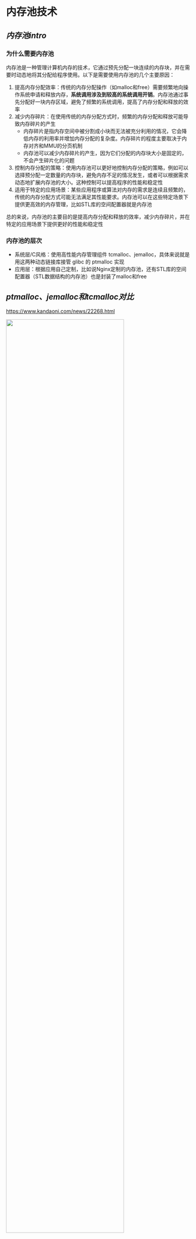 # 内存池技术

## *内存池intro*

### 为什么需要内存池

内存池是一种管理计算机内存的技术，它通过预先分配一块连续的内存块，并在需要时动态地将其分配给程序使用。以下是需要使用内存池的几个主要原因：

1. 提高内存分配效率：传统的内存分配操作（如malloc和free）需要频繁地向操作系统申请和释放内存，**系统调用涉及到较高的系统调用开销**。内存池通过事先分配好一块内存区域，避免了频繁的系统调用，提高了内存分配和释放的效率
2. 减少内存碎片：在使用传统的内存分配方式时，频繁的内存分配和释放可能导致内存碎片的产生
   * 内存碎片是指内存空间中被分割成小块而无法被充分利用的情况，它会降低内存的利用率并增加内存分配的复杂度。内存碎片的程度主要取决于内存对齐和MMU的分页机制
   * 内存池可以减少内存碎片的产生，因为它们分配的内存块大小是固定的，不会产生碎片化的问题
3. 控制内存分配的策略：使用内存池可以更好地控制内存分配的策略，例如可以选择预分配一定数量的内存块，避免内存不足的情况发生，或者可以根据需求动态地扩展内存池的大小。这种控制可以提高程序的性能和稳定性
4. 适用于特定的应用场景：某些应用程序或算法对内存的需求是连续且频繁的，传统的内存分配方式可能无法满足其性能要求。内存池可以在这些特定场景下提供更高效的内存管理，比如STL库的空间配置器就是内存池

总的来说，内存池的主要目的是提高内存分配和释放的效率，减少内存碎片，并在特定的应用场景下提供更好的性能和稳定性

### 内存池的层次

* 系统层/C风格：使用高性能内存管理组件 tcmalloc、jemalloc，具体来说就是用这两种动态链接库接管 glibc 的 ptmalloc 实现
* 应用层：根据应用自己定制，比如说Nginx定制的内存池，还有STL库的空间配置器（STL数据结构的内存池）也是封装了malloc和free

## *ptmalloc、jemalloc和tcmalloc对比*

<https://www.kandaoni.com/news/22268.html>

<img src="doc/img/内存池对比.png" width="80%">

### ptmalloc

ptmalloc, Per-Thread Memory Allocator 是glibc默认的内存管理系统，是解决通用场景下默认的glibc内存管理系统。起源于Doug Lea的malloc。由Wolfram Gloger改进得到可以支持多线程

它在应对当今的多核高并发等压力环境下存在如下问题

* 高并发时较小内存块使用导致系统调用频繁，降低了系统的执行效率
* 频繁使用时增加了系统内存的碎片，降低内存使用效率
* 缺乏垃圾回收机制：容易造成内存泄漏，导致内存枯竭
* 内存分配与释放的逻辑在程序中相隔较远时，降低程序的稳定性

### tcmalloc

ptmalloc的瓶颈在于锁竞争

tcmalloc实现了TLS级别的无锁

### jemalloc

 jemalloc 是由 Jason Evans 在 FreeBSD 项目中引入的新一代内存分配器。它是一个通用的 malloc 实现，侧重于减少内存碎片和提升高并发场景下内存的分配效率，其目标是能够替代 malloc。jemalloc 在 2005 年首次作为 FreeBSD libc 分配器使用，2010年，jemalloc 的功能延伸到如堆分析和监控/调优等。现代的 jemalloc 版本依然集成在 FreeBSD 中。jemalloc目前在firefox、facebook服务器各种组件中大量使用





为每个进程单独申请一个小的内存池，专门存放请求、解析的数据等。响应结束后统一删除。这个过程不需要很多的系统调用

协存池生存时间应该尽可能短，与请求或者连接具有相同的周期，减少小内存池的大量堆叠，减少碎片堆积和内存泄漏

## *Teaser：定长内存池*

### intro

定长对象的内存池，每次申请或者归还一个固定大小的内存对象T，定长内存池可以满足固定大小的内存申请释放需求，并且定长内存池在高并发内存池中可以被复用

定长内存池的特点是

* 性能达到极致
* 不考虑内存碎片等问题

### 实现

<img src="doc/img/定长内存池.drawio.png">

用自由链表 `void *_freeList` 来管理切好的小块内存，内存块头上存下一个内存块的地址，因此一个内存块至少要存4字节（32位）或8字节（64位）

```c++
// 获取内存对象中存储的头4 or 8字节值，即链接的下一个对象的地址
inline void*& NextObj(void* obj) { 
    return *((void**)obj);
}
```

`void **` 在32位下是4 Byte，64位下是8 Byte。先将 `void *` 强转为 `void **` 对它再解引用一次的时候就可以得到 `void *` 的内容，这和对 `void *` 解引用得到 `void` 的效果是一样的。如果不这么做，就要通过32位用 `int *` 解引用和 64位用 `long *` 解引用来分别了，这很不灵活

可以用这种方式来判断当前系统是32位还是64位，然后强转

```cpp
if (sizeof(int *) == 32) //32位
    *((int *)obj) = nullptr; 
else //64位
    *((long long*)obj) = nullptr; 
```

若剩余的空间不够分配一块内存了该怎么办？引入 `_remainByte` 管理

## *内存分配系统调用*

### brk

### 分配对齐的内存

`memalign()` 和 `posix_memalign()` 的目的在于分配内存时，起始地址要与 2 的整数次幂边界对齐

```c
#include <malloc.h>
void *memalign(size_t alignment, size_t size);
			// Returns pointer to allocated memory on success, or NULL on crror
#include <stdlib.h>
int posix_memalign(void **memptr, size_t alignment, size_t size);
			// Returns O on success, or a positive error number on error
```

SUSv3 并未纳入 memalign，而是规范了一个名为 posix_memalign 的类似函数

函数 posix_memalign 与 memalign 存在以下两方面的不同

* 已分配的内存地址通过参数 memptr 返回
* 内存与 alignment 参数的整数倍对齐，alignment 必须同时是 `sizeof(void*)`（在大多数硬件架构上是 4 或 8 个字节）与 2 的整数次幂的公倍数

posix_memalign 在使用直接IO的时候有用到，因为直接IO要求分配的内存的起始地址必须要是块大小的整数倍

### alloca

# ptmalloc

https://blog.csdn.net/initphp/category_10542242.html

以下分析基于 glibc-2.31 中集成的 ptmalloc2，从https://ftp.gnu.org/gnu/glibc/这里下载

## *架构 & 核心数据结构*

### 架构

<img src="ptmalloc架构.drawio.png" width="70%">

* `malloc_state` (Arena header)：一个 thread arena 可以维护多个堆，这些堆共享同一个arena header。Arena header 描述的信息包括：bins、top chunk、last remainder chunk 等
* `heap_info` (Heap Header)：每个堆都有自己的堆 Header（注：也即头部元数据）。当这个堆的空间耗尽时，新的堆（而非连续内存区域）就会被 mmap 当前堆的 arena 里
* `malloc_chunk` (Chunk header)：根据用户请求，每个堆被分为若干 chunk。每个 chunk 都有自己的 chunk header。内存管理使用malloc_chunk，把heap当作link list从一个内存块游走到下一个块

### malloc_state

malloc_state是一个进程中全局的数据结构，每一个分配区都有一个（包括主分配区和非主分配区），用来组织、管理所有顶层的分配区

```c
struct malloc_state
{
  __libc_lock_define (, mutex);
  int flags;
  int have_fastchunks;
  mfastbinptr fastbinsY[NFASTBINS];
  mchunkptr top;
  mchunkptr last_remainder;
  mchunkptr bins[NBINS * 2 - 2];
  unsigned int binmap[BINMAPSIZE];
  struct malloc_state *next;
  struct malloc_state *next_free;
  INTERNAL_SIZE_T attached_threads;
  INTERNAL_SIZE_T system_mem;
  INTERNAL_SIZE_T max_system_mem;
};
```

* mutex：线程锁，当多线程进行内存分配竞争的时候，需要首先拿到该锁才能进行分配区上的操作
* flags 位图：记录了分配区的一些标志的位图，比如 bit0 记录了分配区是否有 fast bin chunk ，bit1 标识分配区是否能返回连续的虚拟地址空间
* have_fastchunks：用于标记是否有fast bins
* fastbinsY：fast bins是bins的高速缓冲区，大约有10个定长队列。当用户释放一块不大于max_fast（默认值64）的chunk（一般小内存）的时候，会默认会被放到fast bins上
* top：指向分配区的 top chunk。top chunk相当于分配区的顶部空闲内存，当bins上都不能满足内存分配要求的时候，就会来top chunk上分配
* last_remainder：最新的 chunk 分割之后剩下的那部分
* bins 指针数组：用于存储 unstored bin，small bins 和 large bins 的 chunk 链表
* binmap：ptmalloc 用一个 bit 来标识某一个 bin 中是否包含空闲 chunk 
* next：分配区全局链表，主分配区放头部，新加入的分配区放main_arean.next 位置。
* next_free：空闲的分配区
* attached_threads：空闲链表的状态记录，0为空闲，n为正在使用中、关联的线程个数（一个分配区可以给多个线程使用）

### 初始化

ptmalloc的源码在 glibc/malloc 文件夹下，而malloc函数的入口在malloc/malloc.c文件中

```c
strong_alias (__libc_malloc, __malloc) strong_alias (__libc_malloc, malloc)
```

没有直接的malloc函数，glibc通过 `__attribute__((alias))`，将 `__libc_malloc` 函数强绑定到malloc上

<img src="ptmalloc初始化的调用顺序.drawio.png" width="40%">

## *chunk*

ptmalloc通过chunk 数据结构作为最小的内存单元，来进行内存管理

### malloc_chunk

```c
struct malloc_chunk {
  INTERNAL_SIZE_T      mchunk_prev_size;  /* Size of previous chunk (if free).  */
  INTERNAL_SIZE_T      mchunk_size;       /* Size in bytes, including overhead. */

  struct malloc_chunk* fd;         /* double links -- used only if free. */
  struct malloc_chunk* bk;

  /* Only used for large blocks: pointer to next larger size.  */
  struct malloc_chunk* fd_nextsize; /* double links -- used only if free. */
  struct malloc_chunk* bk_nextsize;
};
```

* mchunk_prev_size：该字段记录物理相邻的前一个chunk的大小（低地址chunk）
  * 若前一个chunk处于空闲，则该字段记录前一个chunk大小
  * 如果前一个chunk已经被使用（allocated），则该字段空间可以被前一个chunk的用户数据空间复用
* mchunk_size：该字段是chunk的大小。该字段的低三个比特位对 chunk 的大小没有影响，所以被复用e为标志位
* fd和bk：当chunk空闲的时候，会放置到bins上双向链表管理。fd 指向下一个（非物理相邻）空闲的 chunk。bk 指向上一个（非物理相邻）空闲的 chunk。由于只有chunk空闲的时候，才会放置到bins上进行空闲管理，所以fd和bk占用的是用户数据区域user data
* fd_nextsize和bk_nextsize：用于管理large块的时候的空闲chunk双向链表的管理。一般空闲的 large chunk 在 fd 的遍历顺序中，按照由大到小的顺序排列。这样做可以避免在寻找合适 chunk 时挨个遍历，也是复用用户数据区域。large chunk的空间肯定装的下

### 使用中的状态

```
    chunk-> +-+-+-+-+-+-+-+-+-+-+-+-+-+-+-+-+-+-+-+-+-+-+-+-+-+-+-+-+-+-+-+-+
	    |             Size of previous chunk, if unallocated (P clear)  |
	    +-+-+-+-+-+-+-+-+-+-+-+-+-+-+-+-+-+-+-+-+-+-+-+-+-+-+-+-+-+-+-+-+
	    |             Size of chunk, in bytes                     |A|M|P|
      mem-> +-+-+-+-+-+-+-+-+-+-+-+-+-+-+-+-+-+-+-+-+-+-+-+-+-+-+-+-+-+-+-+-+
	    |             User data starts here...                          .
	    .                                                               .
	    .             (malloc_usable_size() bytes)                      .
	    .                                                               |
nextchunk-> +-+-+-+-+-+-+-+-+-+-+-+-+-+-+-+-+-+-+-+-+-+-+-+-+-+-+-+-+-+-+-+-+
	    |             (size of chunk, but used for application data)    |
	    +-+-+-+-+-+-+-+-+-+-+-+-+-+-+-+-+-+-+-+-+-+-+-+-+-+-+-+-+-+-+-+-+
	    |             Size of next chunk, in bytes                |A|0|1|
	    +-+-+-+-+-+-+-+-+-+-+-+-+-+-+-+-+-+-+-+-+-+-+-+-+-+-+-+-+-+-+-+-+
```

* 复用相邻下一个nextchunk（高地址chunk）的mchunk_prev_size字段的数据空间。所以该chunk的内存空间为当前内存 + mchunk_prev_size字段空间
* 由于chunk被使用中，所以不需要通过双向链表方式挂载到空闲bins上管理，fd和bk以及fd_nextsize和bk_nextsize不需要被使用

<img src="已分配的chunk的内存结构.drawio.png">

### 空闲时的状态

```
    chunk-> +-+-+-+-+-+-+-+-+-+-+-+-+-+-+-+-+-+-+-+-+-+-+-+-+-+-+-+-+-+-+-+-+
	    |             Size of previous chunk, if unallocated (P clear)  |
	    +-+-+-+-+-+-+-+-+-+-+-+-+-+-+-+-+-+-+-+-+-+-+-+-+-+-+-+-+-+-+-+-+
    `head:' |             Size of chunk, in bytes                     |A|0|P|
      mem-> +-+-+-+-+-+-+-+-+-+-+-+-+-+-+-+-+-+-+-+-+-+-+-+-+-+-+-+-+-+-+-+-+
	    |             Forward pointer to next chunk in list             |
	    +-+-+-+-+-+-+-+-+-+-+-+-+-+-+-+-+-+-+-+-+-+-+-+-+-+-+-+-+-+-+-+-+
	    |             Back pointer to previous chunk in list            |
	    +-+-+-+-+-+-+-+-+-+-+-+-+-+-+-+-+-+-+-+-+-+-+-+-+-+-+-+-+-+-+-+-+
	    |             Unused space (may be 0 bytes long)                .
	    .                                                               .
	    .                                                               |
nextchunk-> +-+-+-+-+-+-+-+-+-+-+-+-+-+-+-+-+-+-+-+-+-+-+-+-+-+-+-+-+-+-+-+-+
    `foot:' |             Size of chunk, in bytes                           |
	    +-+-+-+-+-+-+-+-+-+-+-+-+-+-+-+-+-+-+-+-+-+-+-+-+-+-+-+-+-+-+-+-+
	    |             Size of next chunk, in bytes                |A|0|0|
	    +-+-+-+-+-+-+-+-+-+-+-+-+-+-+-+-+-+-+-+-+-+-+-+-+-+-+-+-+-+-+-+-+
```

* fd/bk以及fd_nextsize/bk_nextsize的指针地址，可以直接侵占用户数据区域（userdata）的空间，因为这些用户数据已经无效了
* 下一个nextchunk的mchunk_prev_size值，记录了当前chunk的大小

<img src="未使用的chunk的内存结构.drawio.png">

## *哈希桶free chunks管理*

对于空闲的chunk，ptmalloc使用哈希桶来管理 free list，每一个内存分配区中维护着 bins 的列表数据结构，用于保存free chunks

根据空闲chunk的大小和其处于的状态将其放在四个不同的bin中，这四个管理空闲chunk的容器为fast bins、unsorted bin、small bins和large bins

### 不同bin的作用

<img src="bins结构.drawio.png" width="80%">

1. fast bins是bins的高速缓存，大约有10个定长队列。当一些大小小于 max_fast（默认为64字节）的chunk被回收时，首先将其放入fast bins中，在分配小内存时，首先会查看fast bins中是否有合适的内存块，如果存在，则直接返回fast bins中的内存块，以加快分配速度

   fast bins可以看着是small bins的一小部分cache，主要是用于提高小内存的分配效率，虽然这可能会加剧内存碎片化，但也大大加速了内存释放的速度

2. unsorted bin只有一个，回收的chunk块必须先放到unsorted bin中，分配内存时会查看unsorted bin中是否有合适的chunk，如果找到满足条件的chunk，则直接返回给用户，否则将unsorted bin的所有chunk放入small bins或large bins中

   unsorted bin 可以重新使用最近 free 掉的 chunk，从而消除了寻找合适 bin 的时间开销，进而加速了内存分配及释放的效率

3. small bins用于存放固定大小的chunk，共64个bin，最小的chunk大小为16字节或32字节，每个bin的大小相差8字节或是16字节，当分配小内存块时，采用精确匹配的方式从small bins中查找合适的chunk

   small bins 相邻的 free chunk 将被合并，这减缓了内存碎片化，但是减慢了 free 的速度；

4. large bins用于存储大于等于512B或1024B的空闲chunk，这些chunk使用双向链表的形式按大小顺序排序，分配内存时按最近匹配方式从large bins中分配chunk

   large bin 中所有 chunk 大小不一定相同，各 chunk 大小递减保存。最大的 chunk 保存顶端，而最小的 chunk 保存在尾端；查找较慢，且释放时两个相邻的空闲 chunk 会被合并

其中fast bins保存在malloc_state结构的fastbinsY变量中，其他三者保存在malloc_state结构的bins变量中

关于哈希桶的步长，再强调一下

```
    Bins for sizes < 512 bytes contain chunks of all the same size, spaced
    8 bytes apart. Larger bins are approximately logarithmically spaced:
 
    64 bins of size       8
    32 bins of size      64
    16 bins of size     512
     8 bins of size    4096
     4 bins of size   32768
     2 bins of size  262144
     1 bin  of size what's left
```

<img src="bins哈希桶步长.png">

### 特殊的chunk

* top chunk
  * 一个 arena 中预留的最顶部的 chunk，位于已使用空间的上方。top chunk 不属于任何 bin 。当所有 bin 中都没有合适空闲内存时，就会使用 top chunk 来响应用户请求
  * 当 top chunk 的大小比用户请求的大小还要小的时候，top chunk 就通过 sbrk（main arena）或 mmap（ thread arena）系统调用扩容
* mmaped chunk：当分配的内存非常大（大于分配阀值，默认128K）的时候，需要被mmap映射，则会放到mmaped chunk上，当释放mmaped chunk上的内存的时候会直接交还给操作系统
* last remainder chunk
  * 是最后一次 small request 中因分割而得到的剩余部分，它有利于改进引用局部性，也即后续对 small chunk 的 malloc 请求可能最终被分配得彼此靠近
  * 当用户请求 small chunk 而无法从 small bin 和 unsorted bin 得到服务时，分配器就会通过扫描 binmaps 找到最小非空 bin。若这样的 bin 找到了，其中最合适的 chunk 就会分裂为两部分：返回给用户的 User chunk 以及添加到 unsorted bin 中的 Remainder chunk。这一 Remainder chunk 就将成为 last remainder chunk

## *heap管理*

`_int_new_arena` 中主要调用 `new_heap` 来创建和初始化新的非主分配区

## *分配区 arena*

### ptmalloc对Doug Lea版本的改进

在Doug Lea实现的内存分配器中只有**一个主分配区（main arena），每次分配内存都必须对主分配区加锁**，分配完成后释放锁，在SMP的多线程环境下，对主分配区的锁的争用很激烈，严重影响了malloc的分配效率

为了解决多线程竞争锁的问题，ptmalloc增加了非主分配区thread_arena（或者叫动态分配区 dynamic arena），主分配区与非主分配区 main_arena 用环形链表来进行管理。每一个分配区利用互斥锁（mutex）使线程对于该分配区的访问互斥

<img src="分配区组织.drawio.png" width="60%">

```c
static struct malloc_state main_arena =
{
  .mutex = _LIBC_LOCK_INITIALIZER,
  .next = &main_arena,
  .attached_threads = 1
};
```

* 主分配区和非主分配区形成一个环形链表进行管理
* 每个分配区利用互斥锁使线程对于该分配区的访问互斥
* 每个进程只有一个主分配区，允许多个非主分配区
* ptmalloc根据系统对分配区的争用动态增加分配区的大小，分配区的数量一旦增加，则不会减少
* 主分配区可以使用brk和mmap来分配，非主分配区只能用mmap来映射
* 申请小内存是会产生很多内存碎片，ptmalloc在整理时也要对分配区做加锁操作

### arena_get

### arena_get2

### 分配区的管理

* 当一个线程需要malloc分配内存：先查看该线程私有变量中是否已经存在一个分配区
  * 若存在，尝试加锁
    * 若加锁成功，使用该分配区分配内存
    * 若失败，遍历循环链表，获取一个未加锁的分配区
  * 若没找到未加锁分配区，开辟新的分配区，加入全局链表并加锁，然后分配内存
* 当一个线程需要free释放内存
  * 先获取待释放内存块所在的分配区的锁
  * 若有其他线程持有该锁，必须等待其他线程释放该分配区互斥锁

## *其他malloc函数*

### free

### realloc

# tcmalloc

https://blog.csdn.net/ETalien_/article/details/88832703

https://jiajunhuang.com/articles/2020_10_10-tcmalloc.md.html

## *整体设计框架*

### tcmalloc 介绍

tcmalloc（Thread-Caching Malloc）是Google开发的一种用于多线程应用程序的内存分配器，在许多Google项目中得到广泛应用。tcmalloc旨在提供高效的内存分配和释放，**以减少多线程应用程序中的锁竞争和内存碎片化**

tcmalloc的设计目标是在**多线程环境下**最大限度地减少内存分配和释放的开销。它采用了许多优化策略来提高性能和可伸缩性

其中一个关键特性是线程本地缓存（Thread-Caching），它为每个线程维护了一个本地内存缓存，用于快速分配和释放内存。通过避免对全局数据结构的频繁访问，减少了锁竞争的情况，从而提高了性能

另一个重要的特性是分离的内存池（Central Cache），它用于处理大于某个阈值的内存分配请求。这些请求在被满足之前不会返回到操作系统，而是在内存池中进行高效的重用。这有助于减少对操作系统的系统调用次数，提高了性能

此外，tcmalloc还使用了一些其他的优化技术，如高效的内存块分配策略、精细的大小分类等，以提高内存分配的效率和内存利用率。

总的来说，tcmalloc是一种针对多线程应用程序的高性能内存分配器，通过利用线程本地缓存、分离的内存池和其他优化策略，提供了快速的内存分配和释放，并减少了锁竞争和内存碎片化的问题

### 三层设计

<img src="doc/img/内存池结构.drawio.png" width="50%">

* Thread cache 解决锁竞争的问题：线程缓存是每个线程独有的，用于小于256KB的内存的分配，线程从这里申请内存不需要加锁，每个线程独享一个cache，这也就是这个并发线程池高效的地方

* Central cache 居中调度

  * central cache 是所有线程所共享的，thread cache按需从central cache中获取对象，central cache也会在合适的时机回收thread cache中的对象。central cache有负载均衡的作用，可以避免一个线程抢占过多内存

  * 因为central cache是共享的，所有存在竞争。但是通过哈希桶的设计，这里竞争不会很激烈。其次只有本身只有thread cache的

    没有内存对象时才会找central cache，所以更降低了竞争烈度

* Page cache 以页为单位管理大内存，用brk或mmap直接找OS的堆要内存

### 主要API结构大纲

<img src="doc/img/内存池结构API.drawio.png" width="80%">

## *Thread Cache*

### Thread Cache 的结构设计

<img src="doc/img/ThreadCache.drawio.png" width="60%">

```c++
class ThreadCache {
public:
  // 申请和释放空间
  void *Allocate(size_t size);
  void Deallocate(void *ptr, size_t size);
  // 从central cache获取对象
  void *FetchFromCentralCache(size_t index, size_t size);

private:
  FreeList _freeLists[NFREELISTS];
};
```

### 哈希桶映射与内存块对齐规则

Thread Cache是哈希桶结构，每个桶是一个按桶的位置映射大小的内存块对象的自由链表，相当于是**直接定址法**。但问题是要如何设计设计映射，或者说如何设计内存分配方式。最Naïve的想法是精确到每一个Byte都分配，但这样挂的自由链表将会非常多，即需要 `256 * 1024 = 262144` 个哈希桶来放自由链表

所以为了平衡效率，需要做出一些空间上的浪费（内碎片）。设计成以8 Byte为一个间隔作为哈希桶。若要1 Byte，给8 Byte；要2 Byte，也给8 Byte；要8 Byte，还给8 Byte。也就是说在这种情况下，内存全部对齐到8 Byte

为了存下64位指针，毋庸置疑最少值肯定是8字节。若按8字节递增对齐，那么到256KB的时候，总共需要 `256 * 1024 / 8 = 32768` 个哈希桶来放自由链表

这感觉还是太多了，在tcmalloc的实现中实际采用的是下面这种，整体控制在最多10%左右的内碎片浪费。按下面的对齐方法，一共是有208个哈希桶来放自由链表

```
// [1,128]                 8byte对齐         freelist[0,16)
// [128+1,1024]            16byte对齐        freelist[16,72)
// [1024+1,8*1024]         128byte对齐       freelist[72,128)
// [8*1024+1,64*1024]      1024byte对齐      freelist[128,184)
// [64*1024+1,256*1024]    8*1024byte对齐    freelist[184,208)
```

使用一个专门的类 `SizeClass` 来进行管理

### 管理自由链表

<img src="doc/img/FreeList头插.drawio.png">

```c++
//获取内存对象中存储的头4或头8字节，即连接的下一个对象的地址
//void**强转后解引用可以适用于32和64位
static void *&NextObj(void *obj) { return *(void **)obj; }

// 管理切分好的小对象的自由列表
class FreeList {
public:
  // 自由链表头插
  void Push(void *obj) {
    assert(obj);
    // 头插
    //*(void **)obj = _freeList;
    NextObj(obj) = _freeList;
    _freeList = obj;
  };

  //支持范围内push多个对象
  void PushRange(void *start, void *end) {
    NextObj(end) = _freeList;
    _freeList = start;
  }

  // 自由链表头删
  void *Pop() {
    //头删
    assert(_freeList);
    void *obj = _freeList;
    _freeList = NextObj(obj);
    return obj;
  };

  bool Empty() { return _freeList == nullptr; }

  size_t &MaxSize() { return _maxSize; }

private:
  void *_freeList = nullptr;
  size_t _maxSize = 1;
};
```

### TLS无锁访问

Thread-Local Storage 是一种线程级别的存储机制，它允许每个线程在共享的内存空间中拥有自己独立的变量副本。每个线程都可以访问自己的TLS变量副本，而不会干扰其他线程的副本

TLS的主要目的是提供一种线程隔离的机制，使得每个线程可以独立地使用一组变量，**而不需要使用全局变量或上锁**。这对于多线程应用程序非常有用，因为它可以避免并发访问共享变量所带来的竞争条件和同步开销

每一个Thread Cache都是TLS，可以不受影响的并发申请资源。我们把TLS的申请封装到ConcurrentAlloc.h中。和封装的malloc函数或者tcmalloc函数一样，申请内存的时候直接用 `static void *ConcurrentAlloc(size_t size);`

Thread Local Storage（线程局部存储）TLS - 一束灵光的文章 - 知乎 https://zhuanlan.zhihu.com/p/142418922

根据上文，TLS在Linux中有两种使用方式，API方式和语言级别的方式，在我们的实现中采用语言级别的实现，即用 `__thread` 来声明需要用TLS管理的资源

```c++
// 在tcmalloc中这个函数被命名为tcmalloc
static void *ConcurrentAlloc(size_t size) {
  // 通过TLS每个线程无锁的获取自己专属的ThreadCache对象
  if (pTLS_thread_cache == nullptr) {
    pTLS_thread_cache = new ThreadCache;
  }

  // 获取线程号
  cout << std::this_thread::get_id() << ": " << pTLS_thread_cache << endl;

  return pTLS_thread_cache->Allocate(size);
}

static void ConcurrentFree(void *ptr, size_t size) {
  assert(pTLS_thread_cache);
  pTLS_thread_cache->Deallocate(ptr, size);
}
```

注意：在ThreadCache.h中为了避免头文件多次引入引发链接错误，所以将pTLS_thread_cache定义为static。这也意味着这意味着每个线程都会有自己独立的`pTLS_thread_cache`变量副本。每个线程在首次访问`pTLS_thread_cache`时，会进行初始化，并且每个线程的初始化操作都是独立的。因此，每个线程的`pTLS_thread_cache`变量在初始化之后都不会再为`nullptr`，并且每个线程都有自己独立的`ThreadCache`对象。并独立地使用它进行内存分配和释放操作

### 内存回收

Tcmalloc考虑了自由链表长度和总占用内存两个方面，我们这里简化一下，只考虑链表长度

## *Central Cache*

### Central Cache的结构设计

<img src="doc/img/CentralCache.drawio.png"  width="60%">

Central Cache和Thread Cache相似都采用了哈希桶的结构，并且它的哈希桶映射与内存块对齐规则也与Thread Cache一样。不同的是哈希桶挂的不是内存块的自由链表，而是SpanList

Span管理以页为单位的大块内存，每个span又会被切成对应的小块挂在span上，然后供Thread Cache取用或者回收并进行负载均衡。若所有Span都没了，那就再去找Page Cache要。Span及其管理结构SpanList既要给Central Cache用，也要给之后的Page Cache用，所以定义到Common.h中

首先要条件编译为不同的OS设置不同的page ID，若是在Win系统下，注意要先写宏 `_WIN64` 再写宏 `_WIN32` 的顺序<https://blog.csdn.net/chunfangzhang/article/details/87895833>

不同span里到底挂了多少个小的内存块是不知道的，因为时刻可能有新的内存块被Thread Cache还回来

**span设计为一个带头双向循环链表**，方便当span的 `_useCount==0` 时，Central Cache把Span还给Page Cache的时候方便找到对应的Span，然后重新做被删除Span前后的Span的连接

Central Cache是管理多个Thread Cache的，因此它里面是有线程竞争的

### 申请内存

Central Cache只有一个，所以把Central Cache设计成饿汉单例（注意为了防止头文件重复包含，将_sInst定义到cc中）

桶锁：每个哈希桶有一个锁。所以只有在找的是同一个锁的时候才会有竞争，否则会去找不同的桶







<img src="doc/img/FetchRangeObj.drawio.png" width="60%">



一个Span每次给Thread Cache多少个切好的内存块合适呢？给固定数量是不合适的，一是因为不同的Thread要的频率不同，二是因为大的内存块给的数量跟小的一样可能会造成严重的浪费。采用**慢开始反馈调节算法**：最开始不会一次向central cache 要太多，要太多了可能会用不完造成浪费。但是如果不断地往central cache要，每要一次maxSize++（maxSize是FreeList的属性），那么每次要的batchNum会越来越多，直到上限。而且内存块越小，上限就越高。

慢开始反馈调节算法写在 `ThreadCache::FetchFromCentralCache` 里，规定不同大小内存块上限的逻辑写在Common.h里，如下

```c++
//一次thread cache 从 central cache 获取多少个对象
static size_t NumMoveSize(size_t size) {
    assert(size > 0);
    //[2, 512]，一次批量移动多少个对象的（慢启动）上限值
    // 小对象一次批量上限高
    int num = MAX_BYTES / size;
    if (num < 2)
    	num = 2;
    // 测试得出的512
    if (num > 512)
    	num = 512;
    return num;
}
```





以8字节为例，要去256*1024/8=32768个，此时又太多了，所以定了个上限500。若取一个256KB的，至少要取2个

### GetOneSpan：从Central Cache向Page Cache要一块span并切割内存

每次要多少页比较好，也设计成自适应的方法。size越小分配的page越少，size越大分配的page越大。`num*size` 是总的字节数，PAGE_SHIFT是字节到页的转换。若定义一页为8KB，则 `PAGE_SHIFT=13`；若定义一页为4KB，则 `PAGE_SHIFT=12`

```c++
static size_t NumMovePage(size_t size)
{
    size_t num = NumMoveSize(size);
    size_t nBytge = num*size;
    size_t nPage = nByte >> PAGE_SHIFT;
    if (nPage == 0)
        nPage = 1;
    return nPage;
}
```

上面的过程中是通过页号，计算页的起始地址，即 `PageNum << PAGE_SHIFT`。假设页号为100，假设一页为8K

```c++
100 * 8K
100 << PAGE_SHIFT
```

<img src="doc/img/span切分为小内存.drawio.png" width="70%">

把大块span切成小块内存后以FreeList的方式连接起来，注意第一次连接是把span的 `_freeList` 跟内存块连接起来。尾插效果会比较好，头插的话SpanList中的地址会倒过来

### 内存回收

当申请了一个span，span上有多个切好的内存块，但是没人知道中间用户到底是怎么用了这些小内存块，所以问题在于还回来的长列表并不能确定是属于哪一个span的

小块内存肯定是由某个页切出来的，所以tcmalloc的解决方案是通过 `_pageID` 来定位属于哪一个span

来一个内存块遍历一遍span暴力确定属于哪个span是一个***O(N^2)***的算法，因此不采用这种方法，而是用 `unordered_map<PAGE_ID, Span*> _idSpanMap` 建立映射的***O(1)***算法，因为通过地址算PAGE_ID是很容易的，那么映射后直接可以找到对应的span

这个映射在向系统获取128页的NewSpan，或者是每次切割大小Span的时候建立





若Central Cache中的span useCount都等于0，说明切分给Thread Cache的小块内存都还回来了，那么Central Cache把这个span还给 Page Cache。Page Cache会通过页号，查看前后的相邻页是否空闲，是的话就合并，合并出更大的页解决内存碎片问题

先把Central Cache的桶锁解掉，这样若其他线程释放内存对象回来，不会阻塞住



## *Page Cache*

### Page Cache的结构设计

<img src="doc/img/PageCache.drawio.png" width="60%">

Page Cache也一样设计成单例模式

Page Cache也是哈希桶结构，但是它的映射规则跟Central Cache与Thread Cache不同。每个桶是一个按桶的位置映射页数的自由链表，一共有128个哈希桶来存放自由链表。Page Cache也采用SpanList进行管理，每个上挂的是span对象，不会切割，因为Page Cache服务的是Central Cache，切割的工作由Central Cache拿到span后自己完成



Page Cache中不能再实现成桶锁了，要实现成全局锁，因此Page Cache要做span的分裂与合并，桶锁只能制约不同哈希桶下的span取用，但是不能限制跨桶之间span的分裂与合并。除此之外，当没有对应page的span时，每往后找一次大的span都要上锁、解锁，这种消耗可能会很大，干脆用一把大的全局锁



### NewSpan：获取一个k页的span

直接去跟OS要的时候不要一直要小块的内存，为了减少外碎片，尽量每次要就要比较大块的内存。所以没有合适的span时是先去找大的span然后进行分裂，而不是直接去向OS申请。若真的一个大的都没有找到，就向系统申请一个128页的内存块，并挂到128 page的哈希桶上

以申请一个2 page的内存块为例，若一个都没有找到，就去申请一个128 page的内存块，然后切一个2 page出来给Central Page，另外126 page的内存块挂到126 page的哈希桶上。其实刚开始的时候就是这种情况，一个span都没有



切分成一个k页的span和一个n-k页的span，k页的span返回给Central Cache，n-k页的span挂到第n-k桶上去



NewSpan的递归可能涉及到递归死锁的问题。可以通过递归互斥锁 `recursive_mutex` 或者分离一个调用函数来解决死锁问题

还涉及到一个锁的问题，当Central Cache调用Page Cache的内容时，因为Central Cache是桶锁，而Page Cache是全局锁，要不要先解开桶锁再加全局锁呢。这个问题比较有争议，但总的来说解了比较好。虽然本身是因为没有空闲的span了才会去找Page Cache要span，所以对于其他线程的申请没什么价值，因为反正也是申请不到span的，但是如果是其他线程想要归还span呢？把释放也给堵住了不太好

最后考虑到这两个问题，Page Cache的全局锁加再调用 `NewSpan` 的 `CentralCache::GetOneSpan` 里面，虽然粒度大一点，但可以避免递归死锁



有没有这样一种可能，当把桶锁解开后，有很多线程访问这个桶都发现没有空的span，所以它们都会去调Page Cache的NewSpan，但是因为Page Cache这时候已经上了全局锁，所以他们也申请不到。然后等到申请完后解开全局锁，大家都申请到了新的span要挂到Central Cache中对应的桶上，然后就有太多内存了？

### 内存回收：ReleaseSpanToPageCache

若直接把从Central Cache返回的切小的Span挂到对应Page桶上的话，会造成小Page的很多，而大Page的很少，所以也要对span前后的页尝试进行合并，最后也还给系统，缓解外内存碎片问题

借助 `_idSpanMap` 映射的帮助，可以根据 `PageID` 往前往后不断合并 `_n` 页，合并完了之后可能还可以继续合并，但如果是还在Central Cache 中的就不能合并了。但是如何判断是在Central Cache中还是在Page Cache中呢？不能使用 `_useCount` 来判断，因为存在线程安全问题，之前锁过在NewSpan里桶锁解开到重新上锁那段时间间隔中，从Page Cache刚拿过来的正在切分的 `_useCount` 也为0。若此时把这段刚拿过来准过要分开的span给合并了那就完了

解决方法是在Span里增加一个 `bool _isUse=false;` 属性来表明是否在使用，只要分配给了Central Cache，那么就要变成 `true`

<img src="doc/img/span合并.drawio.png" width="70%">

注意和Central Cache中的不同，kSpan是返回给Central Cache的，它之后会被切分为小块内存，所以每一个页都要建立映射，可以让它在在从Thread Cache返回给Central Cache的时候确认是属于哪一个Span的。而nSpan暂时是留在Page Cache里的，它暂时不需要被切分。但是我们也要通过它来进行合并以返回给系统，返回的时候确认id和span的映射只需要找首尾巴的页就行了，因为需要向前向后合并，既然还没有被喂给Central Cache，把中间必然是连续的





为什么要 `delete prevSpan`？因为Span结构体是我们自己创造出来管理span对象的，当被合并了之后也就没有用了，所以delete掉。注意不要和申请的内存混淆，通过内存池申请的内存在程序运行期间不会被还给内存，就算不用了也都是集中到Page Cache手里。只有最后程序终止后，才会被还给OS

### 大于256KB的内存回收

因为Page Cache最高可以管理128页的内存块，所以当申请64~128页（假设一页为4KB，`256/4=64`）的内存时，还是找的Page Cache；若直接申请超过128页的那么就得去找堆要了

## *Benchmark*

### 多线程环境对比malloc测试

统一设定参数每轮申请10000次，一共进行10轮，观察不同线程的申请效果

单进程实验：可以看到，我自己实现的tcmalloc和glibc的ptmalloc2相比，尽管实际实现的tcmalloc代码量大概在十万行细节，我这里仅仅实现了核心的一两千行代码，很多细节都没有考虑在内，但性能已经相差不多了

<img src="doc/img/BenchmarkBeforeRadix.png">



### 性能瓶颈分析

<img src="doc/img/性能测试.png">

直接利用vs提供的性能分析工具，其中第一项是Benchmark的加锁，但是可以发现第三项占用了大量时间

可以发现大量的时间浪费在了锁竞争上，这个锁竞争是在Page Cache去 `std::unordered_map<PAGE_ID, Span *>` 中寻找span的时候产生的，之所以这时候要加锁解锁是因为其他线程可能会增删底层的红黑树（旋转平衡等会更改指针关系），所以优化的方向是如何去减轻这里的锁竞争程度

## *优化*

### 使用定长内存池替换new

tcmalloc是要替换ptmalloc的，但是之前的代码里仍然用到了ptmalloc，也就是 `new Span` 的时候

我们可以采用为PageCache添加一个高效的定长内存池 `ObjectPool<Span> _spanPool;` 来专门获取 Span 对象

ConcurrentAlloc.h和ObjectPool.h里获取ThreadCache同理

### Free不传对象大小

每一个span里的管的小内存块都是切成同样大小的小块，所以干脆让span记录一个它管的小块内存的大小，方便归还的时候找对应哪一个哈希桶

### 字典树和基数树

Trie（re**Trie**val）**前缀树**或**字典树**，是一种有序树，用于保存关联数组，其中的键通常是字符串。与二叉查找树不同，键不是直接保存在节点中，而是由节点在树中的位置决定。一个节点的所有子孙都有相同的前缀，也就是这个节点对应的字符串，而根节点对应空字符串。一般情况下，不是所有的节点都有对应的值，只有叶子节点和部分内部节点所对应的键才有相关的值

<img src="doc/img/字典树.png" width="30%">

* 根节点不包含字符，除根节点外每一个节点都**只包含一个Key的一个字符**
* 从根节点到某一节点，路径上经过的字符连接起来，为该节点对应的Key
* 每个节点的所有子节点包含的字符都不相同，即Key不重复

<https://juejin.cn/post/6933244263241089037>

**基数树Radix Tree/Patricia Tree**就是带压缩的字典树，它的计数统计原理和Trie Tree极为相似，一个最大的区别点在于它不是每一个节点保存一个字符Key，而是可以以1个或多个字符叠加作为一个分支。这就避免了长字符key会分出深度很深的节点。**Trie和Radix Tree实际上都是分层哈希的思想，哈希Key是由多层合并组成的**

树的叶子结点是实际的数据条目。每个结点有固定数量 `2^n`指针指向子结点（每个指针称为槽slot，n为划分的基的大小）

<img src="doc/img/RadixTree.png" width="50%">

### 用基数树优化

假设一页是 `2^13=8KB`，那么一共有 `2^32/2^13=2^19=524,288` 页。占用内存为 `2^19*4 Byte=2^21=2MB`。基数树会建立页号 `_pageID` 和指针 `Span *` 的映射，`BITS = 32/64-PAGE_SHIFT`，这里一层基数树的基为 `BITS=19`

分别设计了三种基数树，即一层、两层和三层的，这三种基数树使用的空间没有变化的。32位下的时候一层或两层基数树就够了，但64位下是不够的  `2^64/2^13=2^51`，直接开一个连续的 `2^51` 的Vector 是不可能的，所以得用3层。一层的优势在于直接就开好了，访问非常简单，**一层本质上就是一个一次性开完的有 `2^19` 个元素的大哈希vector** 。多层的是多层哈希，稍微麻烦了一点，实际上两层也是直接开好，但是三层就要按需开了

<img src="doc/img/两层基数树.drawio.png">

**为什么此时去基数树里操作就不需要加锁解锁了？**

1. 首先基数树是直接把整棵树给开出来，或者当三层的时候是提前通过ensure来开好内存的
2. 设计成了读写分离的模式，首先可以分析一下只有两个地方需要写，即 `Span *PageCache::NewSpan(size_t k);` 和 `void PageCache::ReleaseSpanToPageCache(Span *span);` 的时候需要写（即建立 `PAGE_ID` 和 `Span *` 的映射关系），这时候是加了Page Cache的全局锁的。实际上不加锁都可以，因为不可能同时对一块Span既申请又释放

### 采用基数树后再次进行Benchmark

多线程实验，在实现了基数树管理Span之后效率提升十分明显，尤其是在多线程条件性能差异巨大

<img src="doc/img/BenchmarkAfterRadix.png">

## *工程管理*

### Cmake编写

### 打包成库

# jemalloc

传统分配器中大量开销被浪费在lock contention和false sharing上, 随着线程数量和核心数量增多, 这种分配压力将越来越大.**针对多线程, 一种解决方法是将一把global lock分散成很多与线程相关的lock.** 而针对多核心, 则要尽量把不同线程下分配的内存隔离开, 避免不同线程使用同一个cache-line的情况.按照上面的思路, 一个较好的实现方式就是引入arena.将内存划分成若干数量的arenas, 线程最终会与某一个arena绑定.由于两个arena在地址空间上几乎不存在任何联系, 就可以在无锁的状态下完成分配. 同样由于空间不连续, 落到同一个cache-line中的几率也很小, 保证了各自独立。由于arena的数量有限, 因此**不能保证所有线程都能独占arena**, 分享同一个arena的所有线程, 由该arena内部的lock保持同步



chunk是仅次于arena的次级内存结构，arena都有专属的chunks, 每个chunk的头部都记录了chunk的分配信息。chunk是具体进行内存分配的区域，目前的默认大小是4M。chunk以page（默认为4K)为单位进行管理，每个chunk的前几个page（默认是6个）用于存储chunk的元数据，后面跟着一个或多个page的runs。后面的runs可以是未分配区域， 多个小对象组合在一起组成run, 其元数据放在run的头部。 大对象构成的run, 其元数据放在chunk的头部。在使用某一个chunk的时候，会把它分割成很多个run，并记录到bin中。不同size的class对应着不同的bin，在bin里，都会有一个红黑树来维护空闲的run，并且在run里，使用了bitmap来记录了分配状态。此外，每个arena里面维护一组按地址排列的可获得的run的红黑树。



jemalloc 按照内存分配请求的尺寸，分了 small object (例如 1 – 57344B)、 large object (例如 57345 – 4MB )、 huge object (例如 4MB以上)。jemalloc同样有一层线程缓存的内存名字叫tcache，当分配的内存大小小于tcache_maxclass时，jemalloc会首先在tcache的small object以及large object中查找分配，tcache不中则从arena中申请run，并将剩余的区域缓存到tcache。若arena找不到合适大小的内存块， 则向系统申请内存。当申请大小大于tcache_maxclass且大小小于huge大小的内存块时，则直接从arena开始分配。而huge object的内存不归arena管理， 直接采用mmap从system memory中申请，并由一棵与arena独立的红黑树进行管理。
